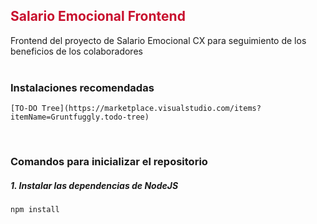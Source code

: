 ## <span style="color:#C8102E">Salario Emocional Frontend</span>

Frontend del proyecto de Salario Emocional CX para seguimiento de los beneficios de los colaboradores   
<br>

### **Instalaciones recomendadas**

```
[TO-DO Tree](https://marketplace.visualstudio.com/items?itemName=Gruntfuggly.todo-tree)
```
<br>

### **Comandos para inicializar el repositorio**

##### 1. Instalar las dependencias de NodeJS

```
npm install
```